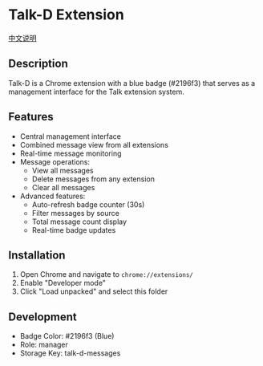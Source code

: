 # Talk-D Extension

[中文说明](README_CN.md)

## Description
Talk-D is a Chrome extension with a blue badge (#2196f3) that serves as a management interface for the Talk extension system.

## Features
- Central management interface
- Combined message view from all extensions
- Real-time message monitoring
- Message operations:
  - View all messages
  - Delete messages from any extension
  - Clear all messages
- Advanced features:
  - Auto-refresh badge counter (30s)
  - Filter messages by source
  - Total message count display
  - Real-time badge updates

## Installation
1. Open Chrome and navigate to `chrome://extensions/`
2. Enable "Developer mode"
3. Click "Load unpacked" and select this folder

## Development
- Badge Color: #2196f3 (Blue)
- Role: manager
- Storage Key: talk-d-messages